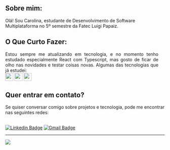 
  <h2 style="border-bottom: none;">Sobre mim:</h2>

<p>
Olá! Sou Carolina, estudante de Desenvolvimento de Software Multiplataforma no 5º semestre da Fatec Luigi Papaiz.
</p>


<h2 style="border-bottom: none;">O Que Curto Fazer:</h2>
<div style="display: flex;">
    <div style="text-align: justify; margin-right: 20px;">
    Estou sempre me atualizando em tecnologia, e no momento tenho estudado especialmente React com Typescript, mas gosto de ficar de olho nas novidades e testar coisas novas. Algumas das tecnologias que já estudei:
    <div>
    <img height="25px" src="https://img.shields.io/badge/React-20232A?style=for-the-badge&logo=react&logoColor=61DAFB"/>
    <img height="25px" src="https://img.shields.io/badge/TypeScript-007ACC?style=for-the-badge&logo=typescript&logoColor=white"/>
    <img height="25px" src="https://img.shields.io/badge/MongoDB-4EA94B?style=for-the-badge&logo=mongodb&logoColor=white"/>
    </div>
    </div>
</div>

<h2 style="border-bottom: none;">Quer entrar em contato?</h2>
Se quiser conversar comigo sobre projetos e tecnologia, pode me encontrar nas seguintes redes:
<br/><br/>

[![Linkedin Badge](https://img.shields.io/badge/-Carolina%20Nascimento-66acf2?style=flat-square&logo=Linkedin&logoColor=white&link=https://www.linkedin.com/in/carolina-silva01/)](https://www.linkedin.com/in/carolina-silva01/)
[![Gmail Badge](https://img.shields.io/badge/-nascimento.carolina202@gmail.com-66acf2?style=flat-square&logo=Gmail&logoColor=white&link=mailto:nascimento.carolina202@gmail.com)](mailto:nascimento.carolina202@gmail.com)

---

[![](https://visitcount.itsvg.in/api?id=Carolina-Silva&icon=0&color=1)](https://visitcount.itsvg.in)

<!-- Orgulhosamente criado com GPRM (https://gprm.itsvg.in) -->

<!-- [![Typing SVG](https://readme-typing-svg.herokuapp.com?font=Share+Tech+Mono&color=36d921&width=350&height=50&lines=Hello+World+!;&#128435;)](https://git.io/typing-svg) -->
